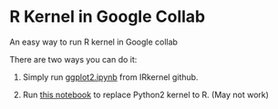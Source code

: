 # R Kernel in Google Collab
An easy way to run R kernel in Google collab


There are two ways you can do it:

1. Simply run [ggplot2.ipynb](https://colab.research.google.com/drive/1bdKEdiAU4ungLOnRZMp6q39aeO7Wr6uG) from IRkernel github.

2. Run [this notebook](https://colab.research.google.com/drive/1xj_aYLBBPX2oSQ1I4xp5_YZiVhhpC1Ke) to replace Python2 kernel to R. (May not work)





